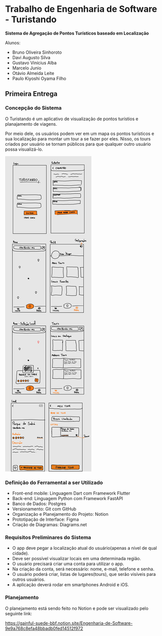 # Trabalho de Engenharia de Software - Turistando
**Sistema de Agregação de Pontos Turísticos baseado em Localização**

Alunos: 
  - Bruno Oliveira Sinhoroto
  - Davi Augusto Silva
  - Gustavo Vinícius Alba
  - Marcelo Junio
  - Otávio Almeida Leite
  - Paulo Kiyoshi Oyama Filho

## Primeira Entrega
### Concepção do Sistema
O Turistando é um aplicativo de visualização de pontos turístios e planajamento de viagens.

Por meio dele, os usuários podem ver em um mapa os pontos turísticos e sua localização para montar um tour a se fazer por eles.
Nisso, os tours criados por usuário se tornam públicos para que qualquer outro usuário possa visualizá-lo.

![](/images/rabisco_telas.jpg)

### Definição do Ferramental a ser Utilizado
- Front-end mobile: Linguagem Dart com Framework Flutter
- Back-end: Linguagem Python com Framework FastAPI
- Banco de Dados: Postgres
- Versionamento: Git com GitHub
- Organização e Planejamento do Projeto: Notion
- Prototipação de Interface: Figma
- Criação de Diagramas: Diagrams.net

### Requisitos Preliminares do Sistema

- O app deve pegar a localização atual do usuário(apenas a nível de qual cidade).
- Deve ser possível visualizar locais em uma determinada região.
- O usuário precisará criar uma conta para utilizar o app.
- Na criação da conta, será necessário: nome, e-mail, telefone e senha.
- O usuário poderá criar, listas de lugares(tours), que serão visíveis para outros usuários.
- A aplicação deverá rodar em smartphones Android e iOS.

### Planejamento

O planejamento está sendo feito no Notion e pode ser visualizado pelo seguinte link:

https://gainful-suede-bbf.notion.site/Engenharia-de-Software-9e9a768c8efa48bbadb0fed14512f972
